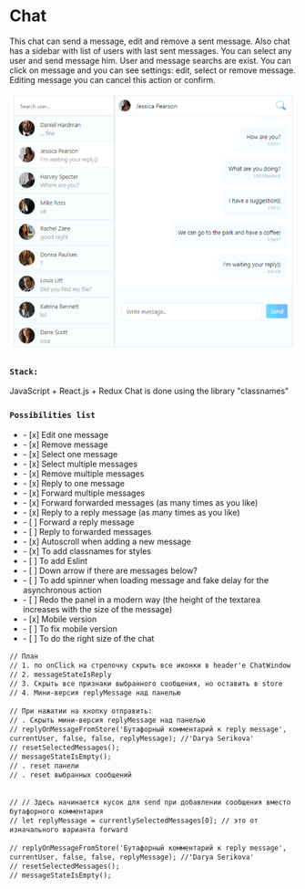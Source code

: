 # Chat
This chat can send a message, edit and remove a sent message.
Also chat has a sidebar with list of users with last sent messages. You can select any user and send message him.
User and message searchs are exist.
You can click on message and you can see settings: edit, select or remove message.
Editing message you can cancel this action or confirm.

![You can see how looks chat](/src/assets/chat_screenshot.png "It's chat")

### `Stack:`
JavaScript + React.js + Redux
Chat is done using the library "classnames"

### `Possibilities list`

<ul>
    <li>- [x] Edit one message</li>
    <li>- [x] Remove message</li>
    <li>- [x] Select one message</li>
    <li>- [x] Select multiple messages</li>
    <li>- [x] Remove multiple messages</li>
    <li>- [x] Reply to one message</li>
    <li>- [x] Forward multiple messages</li>
    <li>- [x] Forward forwarded messages (as many times as you like)</li>
    <li>- [x] Reply to a reply message (as many times as you like)</li>
    <li>- [ ] Forward a reply message</li>
    <li>- [ ] Reply to forwarded messages</li>
    <li>- [x] Autoscroll when adding a new message</li>
    <li>- [x] To add classnames for styles</li>
    <li>- [ ] To add Eslint</li>
    <li>- [ ] Down arrow if there are messages below?</li>
    <li>- [ ] To add spinner when loading message and fake delay for the asynchronous action</li>
    <li>- [ ] Redo the panel in a modern way (the height of the textarea increases with the size of the message)</li>
    <li>- [x] Mobile version</li>
    <li>- [ ] To fix mobile version</li>
    <li>- [ ] To do the right size of the chat</li>

    


</ul>



    // План
    // 1. по onClick на стрелочку скрыть все иконки в header'е ChatWindow
    // 2. messageStateIsReply
    // 3. Скрыть все признаки выбранного сообщения, но оставить в store
    // 4. Мини-версия replyMessage над панелью

    // При нажатии на кнопку отправить:
    // . Скрыть мини-версия replyMessage над панелью
    // replyOnMessageFromStore('Бутафорный комментарий к reply message', currentUser, false, false, replyMessage); //'Darya Serikova'
    // resetSelectedMessages();
    // messageStateIsEmpty();
    // . reset панели
    // . reset выбранных сообщений

    
    // // Здесь начинается кусок для send при добавлении сообщения вместо бутафорного комментария
    // let replyMessage = currentlySelectedMessages[0]; // это от изначального варианта forward

    // replyOnMessageFromStore('Бутафорный комментарий к reply message', currentUser, false, false, replyMessage); //'Darya Serikova'
    // resetSelectedMessages();
    // messageStateIsEmpty();